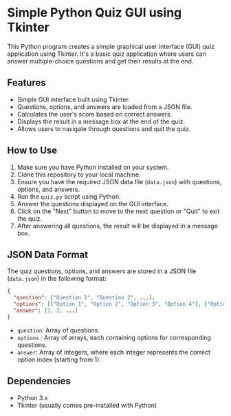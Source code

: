 # Simple Python Quiz GUI using Tkinter

This Python program creates a simple graphical user interface (GUI) quiz application using Tkinter. It's a basic quiz application where users can answer multiple-choice questions and get their results at the end.

## Features

- Simple GUI interface built using Tkinter.
- Questions, options, and answers are loaded from a JSON file.
- Calculates the user's score based on correct answers.
- Displays the result in a message box at the end of the quiz.
- Allows users to navigate through questions and quit the quiz.

## How to Use

1. Make sure you have Python installed on your system.
2. Clone this repository to your local machine.
3. Ensure you have the required JSON data file (`data.json`) with questions, options, and answers.
4. Run the `quiz.py` script using Python.
5. Answer the questions displayed on the GUI interface.
6. Click on the "Next" button to move to the next question or "Quit" to exit the quiz.
7. After answering all questions, the result will be displayed in a message box.

## JSON Data Format

The quiz questions, options, and answers are stored in a JSON file (`data.json`) in the following format:

```json
{
  "question": ["Question 1", "Question 2", ...],
  "options": [["Option 1", "Option 2", "Option 3", "Option 4"], ["Option 1", "Option 2", "Option 3", "Option 4"], ...],
  "answer": [1, 2, ...]
}
```
- `question`: Array of questions.
- `options` : Array of arrays, each containing options for corresponding questions.
- `answer`: Array of integers, where each integer represents the correct option index (starting from 1).

## Dependencies
- Python 3.x
- Tkinter (usually comes pre-installed with Python)